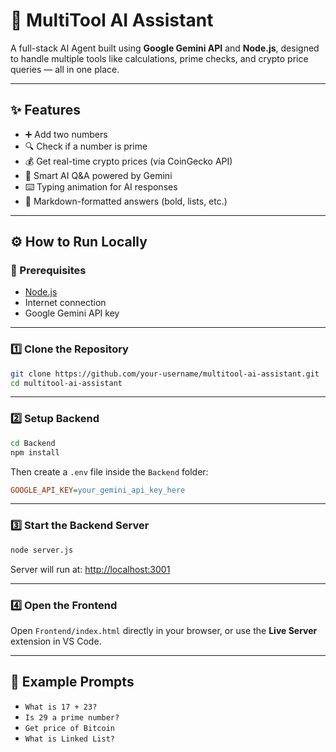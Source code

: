 # 🤖 MultiTool AI Assistant

A full-stack AI Agent built using **Google Gemini API** and **Node.js**, designed to handle multiple tools like calculations, prime checks, and crypto price queries — all in one place.

---

## ✨ Features

- ➕ Add two numbers  
- 🔍 Check if a number is prime  
- 💰 Get real-time crypto prices (via CoinGecko API)  
- 💬 Smart AI Q&A powered by Gemini  
- ⌨️ Typing animation for AI responses  
- 📄 Markdown-formatted answers (bold, lists, etc.)

---

## ⚙️ How to Run Locally

### 🔧 Prerequisites

- [Node.js](https://nodejs.org/)
- Internet connection
- Google Gemini API key

---

### 1️⃣ Clone the Repository

```bash
git clone https://github.com/your-username/multitool-ai-assistant.git
cd multitool-ai-assistant
```

---

### 2️⃣ Setup Backend

```bash
cd Backend
npm install
```

Then create a `.env` file inside the `Backend` folder:

```ini
GOOGLE_API_KEY=your_gemini_api_key_here
```

---

### 3️⃣ Start the Backend Server

```bash
node server.js
```

Server will run at: [http://localhost:3001](http://localhost:3001)

---

### 4️⃣ Open the Frontend

Open `Frontend/index.html` directly in your browser, or use the **Live Server** extension in VS Code.

---

## 🧪 Example Prompts

- `What is 17 + 23?`
- `Is 29 a prime number?`
- `Get price of Bitcoin`
- `What is Linked List?`
